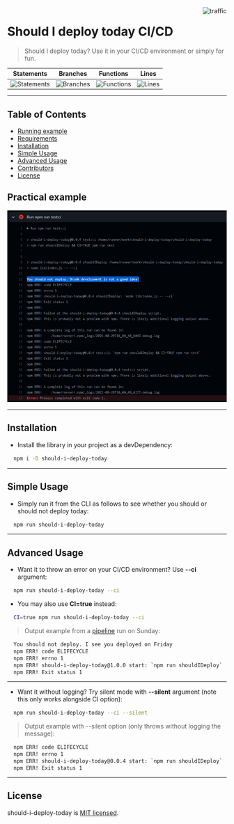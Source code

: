 <img align="right" alt="traffic" src="https://pv-badge.herokuapp.com/total.svg?repo_id=olavoparno-should-i-deploy-today"/>

# Should I deploy today CI/CD

> Should I deploy today? Use it in your CI/CD environment or simply for fun.

| Statements                                                                    | Branches                                                                                       | Functions                                                                          | Lines                                                               |
| ----------------------------------------------------------------------------- | ---------------------------------------------------------------------------------------------- | ---------------------------------------------------------------------------------- | ------------------------------------------------------------------- |
| ![Statements](https://img.shields.io/badge/statements-100%25-brightgreen.svg) | ![Branches](https://img.shields.io/badge/Branches%20are%20troublesome!-100%25-brightgreen.svg) | ![Functions](https://img.shields.io/badge/Mis%20funciones!-100%25-brightgreen.svg) | ![Lines](https://img.shields.io/badge/lines-100%25-brightgreen.svg) |

---

## Table of Contents

- [Running example](#running-example)
- [Requirements](#requirements)
- [Installation](#installation)
- [Simple Usage](#simple-usage)
- [Advanced Usage](#advanced-usage)
- [Contributors](#contributors)
- [License](#license)

## Practical example

![Example](./assets/practical-example.png)

---

## Installation

- Install the library in your project as a devDependency:

```bash
  npm i -D should-i-deploy-today
```

---

## Simple Usage

- Simply run it from the CLI as follows to see whether you should or should not deploy today:

```bash
  npm run should-i-deploy-today
```

---

## Advanced Usage

- Want it to throw an error on your CI/CD environment? Use **--ci** argument:

```bash
  npm run should-i-deploy-today --ci
```

- You may also use **CI=true** instead:

```bash
  CI=true npm run should-i-deploy-today --ci
```

> Output example from a [pipeline](https://github.com/olavoparno/should-i-deploy-today/runs/3455432573?check_suite_focus=true) run on Sunday:

```shell
  You should not deploy. I see you deployed on Friday
  npm ERR! code ELIFECYCLE
  npm ERR! errno 1
  npm ERR! should-i-deploy-today@1.0.0 start: `npm run shouldIDeploy`
  npm ERR! Exit status 1
```

---

- Want it without logging? Try silent mode with **--silent** argument (note this only works alongside CI option):

```bash
  npm run should-i-deploy-today --ci --silent
```

> Output example with --silent option (only throws without logging the message):

```shell
  npm ERR! code ELIFECYCLE
  npm ERR! errno 1
  npm ERR! should-i-deploy-today@0.0.4 start: `npm run shouldIDeploy`
  npm ERR! Exit status 1
```

---

## License

should-i-deploy-today is [MIT licensed](./LICENSE).
